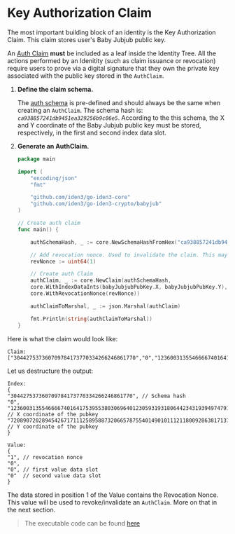 # Key Authorization Claim

The most important building block of an identity is the Key Authorization Claim. This claim stores user's Baby Jubjub public key. 

An [Auth Claim](https://docs.iden3.io/protocol/bjjkey/) **must** be included as a leaf inside the  Identity Tree. All the actions performed by an Idenitity (such as claim issuance or revocation) require users to prove via a digital signature that they own the private key associated with the public key stored in the `AuthClaim`.

1. **Define the claim schema.**

    The [auth schema](https://github.com/iden3/claim-schema-vocab/blob/main/schemas/json-ld/auth.json-ld) is pre-defined and should always be the same when creating an `AuthClaim`. The schema hash is: *`ca938857241db9451ea329256b9c06e5`*. According to the this schema, the X and Y coordinate of the Baby Jubjub public key must be stored, respectively, in the first and second index data slot.

2. **Generate an AuthClaim.** 

    ```go
    package main

    import (
        "encoding/json"
        "fmt"

        "github.com/iden3/go-iden3-core"
        "github.com/iden3/go-iden3-crypto/babyjub"
    )

    // Create auth claim
    func main() {

        authSchemaHash, _ := core.NewSchemaHashFromHex("ca938857241db9451ea329256b9c06e5")

        // Add revocation nonce. Used to invalidate the claim. This may be a random number in the real implementation.
        revNonce := uint64(1)

        // Create auth Claim 
        authClaim, _ := core.NewClaim(authSchemaHash,
        core.WithIndexDataInts(babyJubjubPubKey.X, babyJubjubPubKey.Y),
        core.WithRevocationNonce(revNonce))

        authClaimToMarshal, _ := json.Marshal(authClaim)

        fmt.Println(string(authClaimToMarshal))
    }
    ```

Here is what the claim would look like: 

```
Claim:
["304427537360709784173770334266246861770","0","12360031355466667401641753955380306964012305931931806442343193949747916655340","7208907202894542671711125895887320665787554014901011121180092863817137691080","1","0","0","0"]
```

Let us destructure the output:

```
Index:
{
"304427537360709784173770334266246861770", // Schema hash
"0",
"12360031355466667401641753955380306964012305931931806442343193949747916655340",  // X coordinate of the pubkey 	
"7208907202894542671711125895887320665787554014901011121180092863817137691080"   // Y coordinate of the pubkey
}

Value:
{ 
"1", // revocation nonce
"0",
"0", // first value data slot
"0"  // second value data slot
}	
```

The data stored in position 1 of the Value contains the Revocation Nonce. This value will be used to revoke/invalidate an `AuthClaim`. More on that in the next section.

> The executable code can be found [here](https://github.com/0xPolygonID/tutorial-examples/blob/main/issuer-protocol/main.go#L89)
